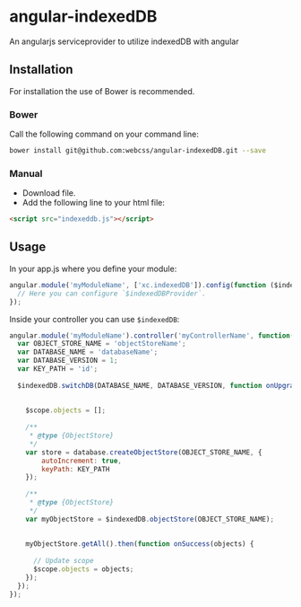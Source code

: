 angular-indexedDB
=================

An angularjs serviceprovider to utilize indexedDB with angular

## Installation

For installation the use of Bower is recommended.

### Bower
Call the following command on your command line: 

```sh
bower install git@github.com:webcss/angular-indexedDB.git --save
```

### Manual

- Download file.
- Add the following line to your html file:

```html
<script src="indexeddb.js"></script>
```

## Usage

In your app.js where you define your module:

```javascript
angular.module('myModuleName', ['xc.indexedDB']).config(function ($indexedDBProvider) {
  // Here you can configure `$indexedDBProvider`.
});
```


Inside your controller you can use `$indexedDB`:

```javascript
angular.module('myModuleName').controller('myControllerName', function($scope, $indexedDB) {
  var OBJECT_STORE_NAME = 'objectStoreName';
  var DATABASE_NAME = 'databaseName';
  var DATABASE_VERSION = 1;
  var KEY_PATH = 'id';
  
  $indexedDB.switchDB(DATABASE_NAME, DATABASE_VERSION, function onUpgradeNeeded(e, database, transaction) {
    
    
    $scope.objects = [];
    
    /**
     * @type {ObjectStore}
     */
    var store = database.createObjectStore(OBJECT_STORE_NAME, {
        autoIncrement: true,
        keyPath: KEY_PATH
    });
    
    /**
     * @type {ObjectStore}
     */
    var myObjectStore = $indexedDB.objectStore(OBJECT_STORE_NAME);
    
    
    myObjectStore.getAll().then(function onSuccess(objects) {
      
      // Update scope
      $scope.objects = objects;
    });
  });
});
```

